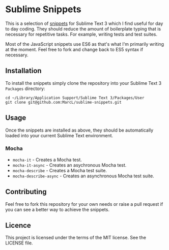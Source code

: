 # Sublime Snippets

This is a selection of [snippets](http://docs.sublimetext.info/en/latest/extensibility/snippets.html) for Sublime Text 3 which I find useful for day to day coding. They should reduce the amount of boilerplate typing that is necessary for repetitive tasks. For example, writing tests and test suites.

Most of the JavaScript snippets use ES6 as that's what I'm primarily writing at the moment. Feel free to fork and change back to ES5 syntax if necessary.

## Installation

To install the snippets simply clone the repository into your Sublime Text 3 `Packages` directory:

```
cd ~/Library/Application Support/Sublime Text 3/Packages/User
git clone git@github.com:MarcL/sublime-snippets.git
```

## Usage

Once the snippets are installed as above, they should be automatically loaded into your current Sublime Text environment.

### Mocha

* `mocha-it` - Creates a Mocha test.
* `mocha-it-async` - Creates an asychronous Mocha test.
* `mocha-describe` - Creates a Mocha test suite.
* `mocha-describe-async` - Creates an asynchronous Mocha test suite.

## Contributing

Feel free to fork this repository for your own needs or raise a pull request if you can see a better way to achieve the snippets.

## Licence

This project is licensed under the terms of the MIT license. See the LICENSE file.


